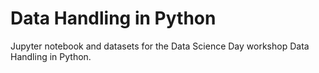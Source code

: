 # Data Handling in Python

Jupyter notebook and datasets for the Data Science Day workshop Data Handling in Python.
